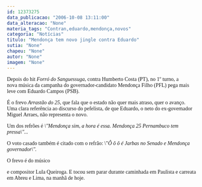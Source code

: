 ```yaml
---
id: 12373275
data_publicacao: "2006-10-08 13:11:00"
data_alteracao: "None"
materia_tags: "Contran,eduardo,mendonça,novos"
categoria: "Notícias"
titulo: "Mendonça tem novo jingle contra Eduardo"
sutia: "None"
chapeu: "None"
autor: "None"
imagem: "None"
---
```

<p><P><FONT face=Verdana>Depois do hit <EM>Forró do Sanguessuga</EM>, contra Humberto Costa (PT), no 1º turno, a nova&nbsp;música da campanha&nbsp;do&nbsp;governador-candidato Mendonça Filho (PFL)&nbsp;pega mais leve com Eduardo Campos (PSB).</FONT></P></p>
<p><P><FONT face=Verdana>É&nbsp;o frevo <EM>Arrastão do 25,</EM> que fala que o estado não quer mais atraso, quer o avanço. Uma clara referência ao discurso do pefelista, de que Eduardo, o neto do ex-governador Miguel Arraes, não representa o novo. </FONT></P></p>
<p><P><FONT face=Verdana>Um dos refrões é <EM>\"Mendonça sim, a hora é essa. Mendonça 25 Pernambuco tem pressa\"...</EM></FONT></P></p>
<p><P><FONT face=Verdana>O voto casado também é citado com o refrão: \"<EM>Ô ô ô é Jarbas no Senado e Mendonça governador\".</EM></FONT></P></p>
<p><P><FONT face=Verdana>O frevo é do músico</p>
<p> e compositor Lula Queiroga. E tocou sem parar durante caminhada em Paulista e carreata em Abreu e Lima, na manhã de hoje.</FONT> </P> </p>
